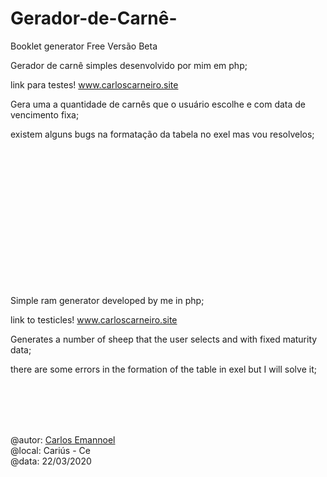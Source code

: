 # Gerador-de-Carnê-
Booklet generator Free
Versão Beta



Gerador de carnê simples desenvolvido por mim em php;

link para testes! www.carloscarneiro.site

Gera uma a quantidade de carnês que o usuário escolhe e com data de vencimento fixa;

existem alguns bugs na formatação da tabela no exel mas vou resolvelos;

<br><br><br><br><br><br><br><br><br><br><br><br><br>




Simple ram generator developed by me in php;

link to testicles! www.carloscarneiro.site

Generates a number of sheep that the user selects and with fixed maturity data;

there are some errors in the formation of the table in exel but I will solve it;

<br><br><br><br>

@autor: <a href="https://www.instagram.com/c.emannoel.php/"> Carlos Emannoel</a> <br>
@local: Cariús - Ce <br>
@data: 22/03/2020
